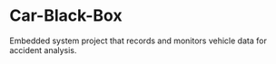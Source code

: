 # Car-Black-Box
Embedded system project that records and monitors vehicle data for accident analysis.
